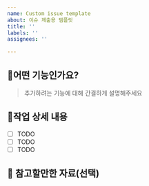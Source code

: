 ```yaml
---
name: Custom issue template
about: 이슈 제출용 템플릿
title: ''
labels: ''
assignees: ''

---
```


## :wrench:어떤 기능인가요?

> 추가하려는 기능에 대해 간결하게 설명해주세요
> 

## :memo:작업 상세 내용

- [ ]  TODO
- [ ]  TODO
- [ ]  TODO

## :mega: 참고할만한 자료(선택)
